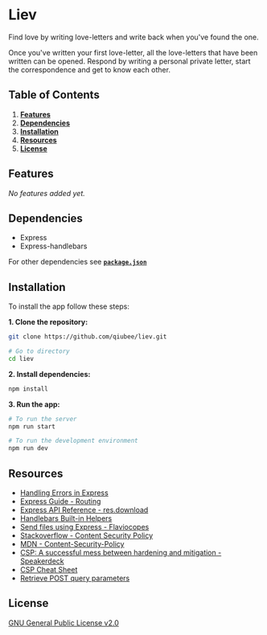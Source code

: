 # Liev

Find love by writing love-letters and write back when you've found the one.

Once you've written your first love-letter, all the love-letters that have been written can be opened. Respond by writing a personal private letter, start the correspondence and get to know each other.

## Table of Contents

1. [**Features**](#features)
2. [**Dependencies**](#dependencies)
3. [**Installation**](#installation)
4. [**Resources**](#resources)
5. [**License**](#license)

## Features

*No features added yet.*

## Dependencies

* Express
* Express-handlebars

For other dependencies see [**`package.json`**](package.json)

## Installation

To install the app follow these steps:

**1. Clone the repository:**

```bash
git clone https://github.com/qiubee/liev.git

# Go to directory
cd liev
```

**2. Install dependencies:**

```bash
npm install
```

**3. Run the app:**

```bash
# To run the server
npm run start

# To run the development environment
npm run dev
```

## Resources

* [Handling Errors in Express](https://gist.github.com/zcaceres/2854ef613751563a3b506fabce4501fd)
* [Express Guide - Routing](https://expressjs.com/en/guide/routing.html)
* [Express API Reference - res.download](https://expressjs.com/en/4x/api.html#res.download)
* [Handlebars Built-in Helpers](https://handlebarsjs.com/guide/builtin-helpers.html)
* [Send files using Express - Flaviocopes](https://flaviocopes.com/express-send-files/)
* [Stackoverflow - Content Security Policy](https://stackoverflow.com/questions/28300192/is-it-possible-to-block-remote-scripts-from-loading-inside-iframe)
* [MDN - Content-Security-Policy](https://developer.mozilla.org/en-US/docs/Web/HTTP/Headers/Content-Security-Policy)
* [CSP: A successful mess between hardening and mitigation - Speakerdeck](https://speakerdeck.com/lweichselbaum/csp-a-successful-mess-between-hardening-and-mitigation?slide=46)
* [CSP Cheat Sheet](https://cheatsheetseries.owasp.org/cheatsheets/Content_Security_Policy_Cheat_Sheet.html)
* [Retrieve POST query parameters](https://stackoverflow.com/questions/5710358/how-to-retrieve-post-query-parameters)

## License

[GNU General Public License v2.0](https://github.com/qiubee/liev/blob/master/LICENSE)
